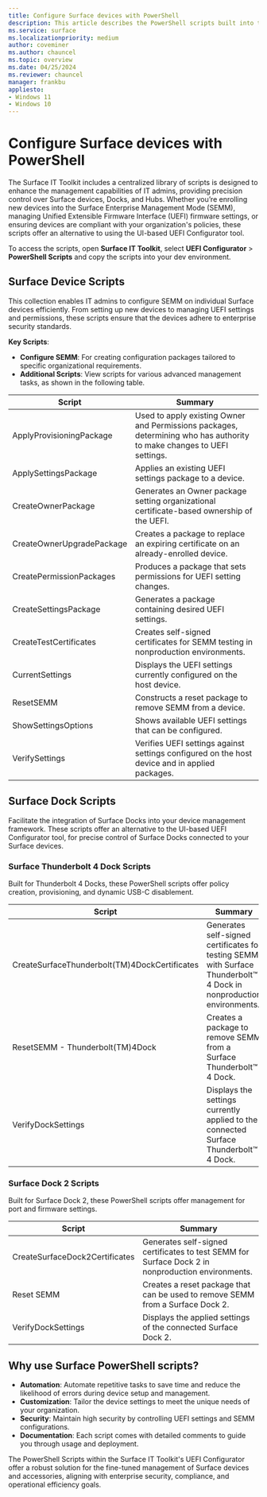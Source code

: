 ```yaml
---
title: Configure Surface devices with PowerShell 
description: This article describes the PowerShell scripts built into the Surface IT Toolkit.
ms.service: surface
ms.localizationpriority: medium
author: coveminer
ms.author: chauncel
ms.topic: overview
ms.date: 04/25/2024
ms.reviewer: chauncel
manager: frankbu
appliesto:
- Windows 11
- Windows 10
---
```


# Configure Surface devices with PowerShell 

The Surface IT Toolkit includes a centralized library of scripts is designed to enhance the management capabilities of IT admins, providing precision control over Surface devices, Docks, and Hubs. Whether you’re enrolling new devices into the Surface Enterprise Management Mode (SEMM), managing Unified Extensible Firmware Interface (UEFI) firmware settings, or ensuring devices are compliant with your organization's policies, these scripts offer an alternative to using the UI-based UEFI Configurator tool. 

To access the scripts, open **Surface IT Toolkit**, select **UEFI Configurator** > **PowerShell Scripts** and copy the scripts into your dev environment. 

## Surface Device Scripts

This collection enables IT admins to configure SEMM on individual Surface devices efficiently. From setting up new devices to managing UEFI settings and permissions, these scripts ensure that the devices adhere to enterprise security standards.

**Key Scripts**:

- **Configure SEMM**: For creating configuration packages tailored to specific organizational requirements.
- **Additional Scripts**: View scripts for various advanced management tasks, as shown in the following table. 

| Script                    | Summary                                                         |
|---------------------------|-----------------------------------------------------------------|
| ApplyProvisioningPackage  | Used to apply existing Owner and Permissions packages, determining who has authority to make changes to UEFI settings. |
| ApplySettingsPackage      | Applies an existing UEFI settings package to a device.         |
| CreateOwnerPackage        | Generates an Owner package setting organizational certificate-based ownership of the UEFI. |
| CreateOwnerUpgradePackage | Creates a package to replace an expiring certificate on an already-enrolled device. |
| CreatePermissionPackages  | Produces a package that sets permissions for UEFI setting changes. |
| CreateSettingsPackage     | Generates a package containing desired UEFI settings.           |
| CreateTestCertificates    | Creates self-signed certificates for SEMM testing in nonproduction environments. |
| CurrentSettings           | Displays the UEFI settings currently configured on the host device. |
| ResetSEMM                 | Constructs a reset package to remove SEMM from a device.       |
| ShowSettingsOptions       | Shows available UEFI settings that can be configured.          |
| VerifySettings            | Verifies UEFI settings against settings configured on the host device and in applied packages. |

## Surface Dock Scripts

Facilitate the integration of Surface Docks into your device management framework. These scripts offer an alternative to the UI-based UEFI Configurator tool, for precise control of Surface Docks connected to your Surface devices.

### Surface Thunderbolt 4 Dock Scripts

Built for Thunderbolt 4 Docks, these PowerShell scripts offer policy creation, provisioning, and dynamic USB-C disablement.

| Script                                  | Summary                                                                                           |
|-----------------------------------------|---------------------------------------------------------------------------------------------------|
| CreateSurfaceThunderbolt(TM)4DockCertificates | Generates self-signed certificates for testing SEMM with Surface Thunderbolt™ 4 Dock in nonproduction environments. |
| ResetSEMM - Thunderbolt(TM)4Dock        | Creates a package to remove SEMM from a Surface Thunderbolt™ 4 Dock.                               |
| VerifyDockSettings                      | Displays the settings currently applied to the connected Surface Thunderbolt™ 4 Dock.              |

### Surface Dock 2 Scripts

Built for Surface Dock 2, these PowerShell scripts offer management for port and firmware settings.

| Script                      | Summary                                                                                   |
|-----------------------------|-------------------------------------------------------------------------------------------|
| CreateSurfaceDock2Certificates | Generates self-signed certificates to test SEMM for Surface Dock 2 in nonproduction environments. |
| Reset SEMM                  | Creates a reset package that can be used to remove SEMM from a Surface Dock 2.            |
| VerifyDockSettings          | Displays the applied settings of the connected Surface Dock 2.                            |

## Why use Surface PowerShell scripts?

- **Automation**: Automate repetitive tasks to save time and reduce the likelihood of errors during device setup and management.
- **Customization**: Tailor the device settings to meet the unique needs of your organization.
- **Security**: Maintain high security by controlling UEFI settings and SEMM configurations.
- **Documentation**: Each script comes with detailed comments to guide you through usage and deployment.

The PowerShell Scripts within the Surface IT Toolkit's UEFI Configurator offer a robust solution for the fine-tuned management of Surface devices and accessories, aligning with enterprise security, compliance, and operational efficiency goals.